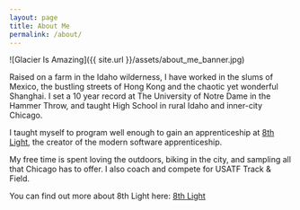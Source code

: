 ```yaml
---
layout: page
title: About Me
permalink: /about/
---
```

![Glacier Is Amazing]({{ site.url }}/assets/about_me_banner.jpg)

Raised on a farm in the Idaho wilderness, I have worked in the slums of Mexico, the bustling streets of Hong Kong and the chaotic yet wonderful Shanghai. I set a 10 year record at The University of Notre Dame in the Hammer Throw, and taught High School in rural Idaho and inner-city Chicago.

I taught myself to program well enough to gain an apprenticeship at [8th Light][8th-light], the creator of the modern software apprenticeship.

My free time is spent loving the outdoors, biking in the city, and sampling all that Chicago has to offer. I also coach and compete for USATF Track & Field.

You can find out more about 8th Light here:
[8th Light][8th-light]



[8th-light]: https://www.8thlight.com

